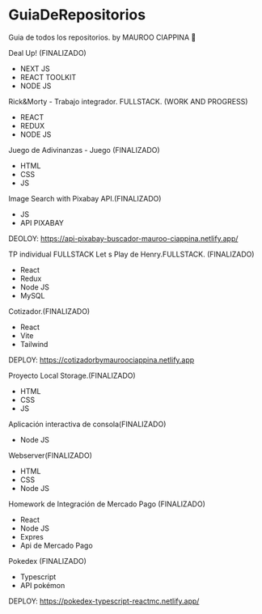 # GuiaDeRepositorios
Guia de todos los repositorios.
by MAUROO CIAPPINA 💫

Deal Up! (FINALIZADO)
  - NEXT JS
  - REACT TOOLKIT
  - NODE JS

Rick&Morty - Trabajo integrador. FULLSTACK. (WORK AND PROGRESS)
  - REACT
  - REDUX
  - NODE JS

Juego de Adivinanzas - Juego (FINALIZADO)
  - HTML
  - CSS
  - JS

Image Search with Pixabay API.(FINALIZADO)
  - JS
  - API PIXABAY

DEOLOY: https://api-pixabay-buscador-mauroo-ciappina.netlify.app/

TP individual FULLSTACK Let s Play de Henry.FULLSTACK. (FINALIZADO)
   - React
   - Redux
   - Node JS
   - MySQL

Cotizador.(FINALIZADO)
   - React
   - Vite
   - Tailwind

DEPLOY: https://cotizadorbymauroociappina.netlify.app

Proyecto Local Storage.(FINALIZADO)
   - HTML
   - CSS
   - JS

Aplicación interactiva de consola(FINALIZADO)
  - Node JS

Webserver(FINALIZADO)
  - HTML
  - CSS
  - Node JS  

Homework de Integración de Mercado Pago (FINALIZADO)
  - React
  - Node JS
  - Expres
  - Api de Mercado Pago

Pokedex (FINALIZADO)
  - Typescript
  - API pokémon

DEPLOY: https://pokedex-typescript-reactmc.netlify.app/
